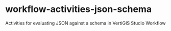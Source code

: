 # workflow-activities-json-schema
Activities for evaluating JSON against a schema in VertiGIS Studio Workflow

